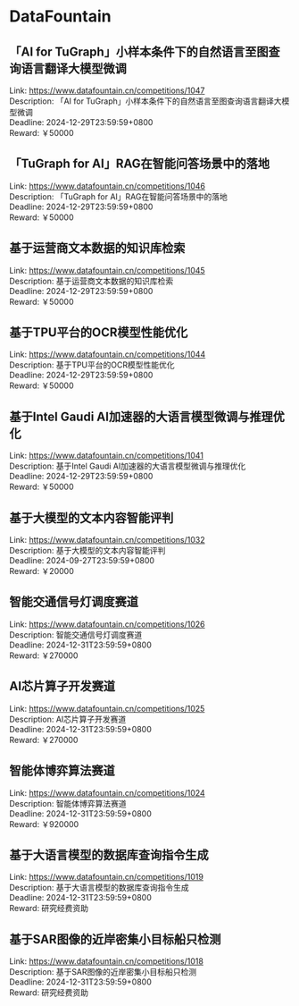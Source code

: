 # DataFountain



## 「AI for TuGraph」小样本条件下的自然语言至图查询语言翻译大模型微调

Link: https://www.datafountain.cn/competitions/1047  
Description: 「AI for TuGraph」小样本条件下的自然语言至图查询语言翻译大模型微调  
Deadline: 2024-12-29T23:59:59+0800  
Reward: ￥50000  


## 「TuGraph for AI」RAG在智能问答场景中的落地

Link: https://www.datafountain.cn/competitions/1046  
Description: 「TuGraph for AI」RAG在智能问答场景中的落地  
Deadline: 2024-12-29T23:59:59+0800  
Reward: ￥50000  


## 基于运营商文本数据的知识库检索

Link: https://www.datafountain.cn/competitions/1045  
Description: 基于运营商文本数据的知识库检索  
Deadline: 2024-12-29T23:59:59+0800  
Reward: ￥50000  


## 基于TPU平台的OCR模型性能优化

Link: https://www.datafountain.cn/competitions/1044  
Description: 基于TPU平台的OCR模型性能优化  
Deadline: 2024-12-29T23:59:59+0800  
Reward: ￥50000  


## 基于Intel Gaudi AI加速器的大语言模型微调与推理优化

Link: https://www.datafountain.cn/competitions/1041  
Description: 基于Intel Gaudi AI加速器的大语言模型微调与推理优化  
Deadline: 2024-12-29T23:59:59+0800  
Reward: ￥50000  


## 基于大模型的文本内容智能评判

Link: https://www.datafountain.cn/competitions/1032  
Description: 基于大模型的文本内容智能评判  
Deadline: 2024-09-27T23:59:59+0800  
Reward: ￥20000  


## 智能交通信号灯调度赛道

Link: https://www.datafountain.cn/competitions/1026  
Description: 智能交通信号灯调度赛道  
Deadline: 2024-12-31T23:59:59+0800  
Reward: ￥270000  


## AI芯片算子开发赛道

Link: https://www.datafountain.cn/competitions/1025  
Description: AI芯片算子开发赛道  
Deadline: 2024-12-31T23:59:59+0800  
Reward: ￥270000  


## 智能体博弈算法赛道

Link: https://www.datafountain.cn/competitions/1024  
Description: 智能体博弈算法赛道  
Deadline: 2024-12-31T23:59:59+0800  
Reward: ￥920000  


## 基于大语言模型的数据库查询指令生成

Link: https://www.datafountain.cn/competitions/1019  
Description: 基于大语言模型的数据库查询指令生成  
Deadline: 2024-12-31T23:59:59+0800  
Reward: 研究经费资助  


## 基于SAR图像的近岸密集小目标船只检测

Link: https://www.datafountain.cn/competitions/1018  
Description: 基于SAR图像的近岸密集小目标船只检测  
Deadline: 2024-12-31T23:59:59+0800  
Reward: 研究经费资助  

